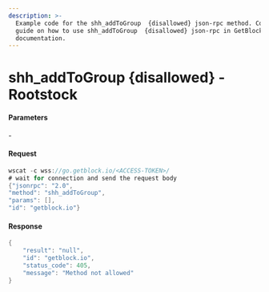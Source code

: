 ```yaml
---
description: >-
  Example code for the shh_addToGroup  {disallowed} json-rpc method. Сomplete
  guide on how to use shh_addToGroup  {disallowed} json-rpc in GetBlock.io Web3
  documentation.
---
```


# shh\_addToGroup {disallowed} - Rootstock

#### Parameters

\-

#### Request

```java
wscat -c wss://go.getblock.io/<ACCESS-TOKEN>/
# wait for connection and send the request body 
{"jsonrpc": "2.0",
"method": "shh_addToGroup",
"params": [],
"id": "getblock.io"}
```

#### Response

```java
{
    "result": "null",
    "id": "getblock.io",
    "status_code": 405,
    "message": "Method not allowed"
}
```
